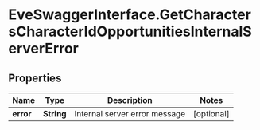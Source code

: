 # EveSwaggerInterface.GetCharactersCharacterIdOpportunitiesInternalServerError

## Properties
Name | Type | Description | Notes
------------ | ------------- | ------------- | -------------
**error** | **String** | Internal server error message | [optional] 


